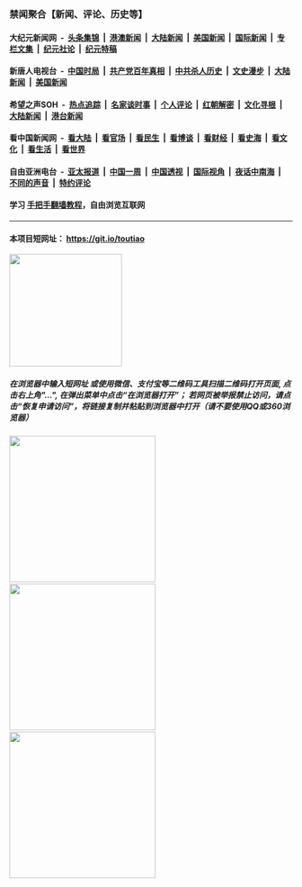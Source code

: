 ### 禁闻聚合【新闻、评论、历史等】

#### 大纪元新闻网 &nbsp;-&nbsp; [头条集锦](indexes/E头条集锦.md?t=02111333) &nbsp;|&nbsp; [港澳新闻](indexes/E港澳新闻.md?t=02111333)  &nbsp;|&nbsp; [大陆新闻](indexes/E大陆新闻.md?t=02111333) &nbsp;|&nbsp; [美国新闻](indexes/E美国新闻.md?t=02111333) &nbsp;|&nbsp; [国际新闻](indexes/E国际新闻.md?t=02111333) &nbsp;|&nbsp; [专栏文集](indexes/E专栏文集.md?t=02111333) &nbsp;|&nbsp; [纪元社论](indexes/E纪元社论.md?t=02111333) &nbsp;|&nbsp; [纪元特稿](indexes/E纪元特稿.md?t=02111333) 

#### 新唐人电视台 &nbsp;-&nbsp; [中国时局](indexes/N中国时局.md?t=02111333) &nbsp;|&nbsp; [共产党百年真相](indexes/N共产党百年真相.md?t=02111333) &nbsp;|&nbsp; [中共杀人历史](indexes/N中共杀人历史.md?t=02111333) &nbsp;|&nbsp; [文史漫步](indexes/N文史漫步.md?t=02111333) &nbsp;|&nbsp; [大陆新闻](indexes/N大陆新闻.md?t=02111333) &nbsp;|&nbsp; [美国新闻](indexes/N美国新闻.md?t=02111333)

#### 希望之声SOH &nbsp;-&nbsp; [热点追踪](indexes/H热点追踪.md?t=02111333) &nbsp;|&nbsp; [名家谈时事](indexes/H名家谈时事.md?t=02111333) &nbsp;|&nbsp; [个人评论](indexes/H个人评论.md?t=02111333)  &nbsp;|&nbsp; [红朝解密](indexes/H红朝解密.md?t=02111333) &nbsp;|&nbsp; [文化寻根](indexes/H文化寻根.md?t=02111333) &nbsp;|&nbsp; [大陆新闻](indexes/H大陆新闻.md?t=02111333) &nbsp;|&nbsp; [港台新闻](indexes/H港台新闻.md?t=02111333)

#### 看中国新闻网 &nbsp;-&nbsp; [看大陆](indexes/S看大陆.md?t=02111333) &nbsp;|&nbsp; [看官场](indexes/S看官场.md?t=02111333) &nbsp;|&nbsp; [看民生](indexes/S看民生.md?t=02111333)  &nbsp;|&nbsp; [看博谈](indexes/S看博谈.md?t=02111333) &nbsp;|&nbsp; [看财经](indexes/S看财经.md?t=02111333) &nbsp;|&nbsp; [看史海](indexes/S看史海.md?t=02111333) &nbsp;|&nbsp; [看文化](indexes/S看文化.md?t=02111333) &nbsp;|&nbsp; [看生活](indexes/S看生活.md?t=02111333) &nbsp;|&nbsp; [看世界](indexes/S看世界.md?t=02111333)

#### 自由亚洲电台 &nbsp;-&nbsp; [亚太报道](indexes/R亚太报道.md?t=02111333) &nbsp;|&nbsp; [中国一周](indexes/R中国一周.md?t=02111333) &nbsp;|&nbsp; [中国透视](indexes/R中国透视.md?t=02111333)  &nbsp;|&nbsp; [国际视角](indexes/R国际视角.md?t=02111333) &nbsp;|&nbsp; [夜话中南海](indexes/R夜话中南海.md?t=02111333) &nbsp;|&nbsp; [不同的声音](indexes/R不同的声音.md?t=02111333) &nbsp;|&nbsp; [特约评论](indexes/R特约评论.md?t=02111333)

#### 学习 [手把手翻墙教程](https://github.com/gfw-breaker/guides/wiki)，自由浏览互联网

----

#### 本项目短网址： https://git.io/toutiao
<img src="https://raw.githubusercontent.com/gfw-breaker/banned-news/master/scripts/img/qr.png" width="200px"/>  

##### 在浏览器中输入短网址 或使用微信、支付宝等二维码工具扫描二维码打开页面, 点击右上角"...", 在弹出菜单中点击“在浏览器打开”； 若网页被举报禁止访问，请点击“恢复申请访问”，将链接复制并粘贴到浏览器中打开（请不要使用QQ或360浏览器）

<img src="https://raw.githubusercontent.com/gfw-breaker/banned-news/master/scripts/img/1.png" width="260px"/> &nbsp; <img src="https://raw.githubusercontent.com/gfw-breaker/banned-news/master/scripts/img/2.png" width="260px"/> &nbsp; <img src="https://raw.githubusercontent.com/gfw-breaker/banned-news/master/scripts/img/3.png" width="260px"/>
